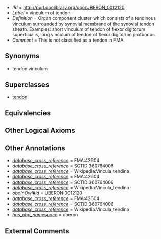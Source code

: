  * *IRI* = http://purl.obolibrary.org/obo/UBERON_0012120
 * *Label* = vinculum of tendon
 * *Definition* = Organ component cluster which consists of a tendinous vinculum surrounded by synovial membrane of the synovial tendon sheath. Examples: short vinculum of tendon of flexor digitorum superficialis, long vinculum of tendon of flexor digitorum profundus.
 * *Comment* = This is not classified as a tendon in FMA

## Synonyms

 * tendon vinculum

## Superclasses

 * [tendon](../../UBERON/43/UBERON_0000043.md)

## Equivalencies


## Other Logical Axioms


## Other Annotations

 * *[database_cross_reference](../../ef/oboInOwl#hasDbXref.md)* = FMA:42604
 * *[database_cross_reference](../../ef/oboInOwl#hasDbXref.md)* = SCTID:360764006
 * *[database_cross_reference](../../ef/oboInOwl#hasDbXref.md)* = Wikipedia:Vincula_tendina
 * *[database_cross_reference](../../ef/oboInOwl#hasDbXref.md)* = FMA:42604
 * *[database_cross_reference](../../ef/oboInOwl#hasDbXref.md)* = SCTID:360764006
 * *[database_cross_reference](../../ef/oboInOwl#hasDbXref.md)* = Wikipedia:Vincula_tendina
 * *[oboInOwl#id](../../id/oboInOwl#id.md)* = UBERON:0012120
 * *[database_cross_reference](../../ef/oboInOwl#hasDbXref.md)* = FMA:42604
 * *[database_cross_reference](../../ef/oboInOwl#hasDbXref.md)* = SCTID:360764006
 * *[database_cross_reference](../../ef/oboInOwl#hasDbXref.md)* = Wikipedia:Vincula_tendina
 * *[has_obo_namespace](../../ce/oboInOwl#hasOBONamespace.md)* = uberon

## External Comments

